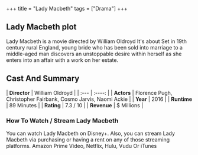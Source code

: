 +++
title = "Lady Macbeth"
tags = ["Drama"]
+++
## Lady Macbeth plot
Lady Macbeth is a movie directed by William Oldroyd It's about Set in 19th century rural England, young bride who has been sold into marriage to a middle-aged man discovers an unstoppable desire within herself as she enters into an affair with a work on her estate.
## Cast And Summary
| **Director**      | William Oldroyd |
    | :---        |    :----:   |
    |  **Actors** | Florence Pugh, Christopher Fairbank, Cosmo Jarvis, Naomi Ackie |
    | **Year**   | 2016    |
    |  **Runtime** | 89 Minutes |
    |  **Rating** | 7.3 / 10 | 
    |  **Revenue** | $ Millions |
### How To Watch / Stream Lady Macbeth
You can watch Lady Macbeth on Disney+.
Also, you can stream Lady Macbeth via purchasing or having a rent on any of those streaming platforms.
Amazon Prime Video, Netflix, Hulu, Vudu Or iTunes